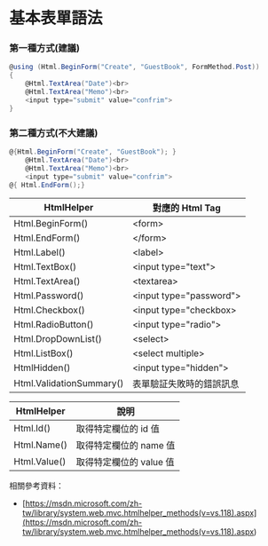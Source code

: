 # 基本表單語法

### 第一種方式(建議)

```csharp
@using (Html.BeginForm("Create", "GuestBook", FormMethod.Post))
{
    @Html.TextArea("Date")<br>
    @Html.TextArea("Memo")<br>
    <input type="submit" value="confrim">
}
```

### 第二種方式(不大建議)

```csharp
@{Html.BeginForm("Create", "GuestBook"); }
    @Html.TextArea("Date")<br>
    @Html.TextArea("Memo")<br>
    <input type="submit" value="confrim">
@{ Html.EndForm();}
```

| HtmlHelper               | 對應的 Html Tag          |
| ------------------------ | ------------------------ |
| Html.BeginForm()         | \<form>                  |
| Html.EndForm()           | \</form>                 |
| Html.Label()             | \<label>                 |
| Html.TextBox()           | \<input type="text">     |
| Html.TextArea()          | \<textarea>              |
| Html.Password()          | \<input type="password"> |
| Html.Checkbox()          | \<input type="checkbox>  |
| Html.RadioButton()       | \<input type="radio">    |
| Html.DropDownList()      | \<select>                |
| Html.ListBox()           | \<select multiple>       |
| HtmlHidden()             | \<input type="hidden">   |
| Html.ValidationSummary() | 表單驗証失敗時的錯誤訊息 |

| HtmlHelper   | 說明                    |
| ------------ | ----------------------- |
| Html.Id()    | 取得特定欄位的 id 值    |
| Html.Name()  | 取得特定欄位的 name 值  |
| Html.Value() | 取得特定欄位的 value 值 |

相關參考資料：

-   [https://msdn.microsoft.com/zh-tw/library/system.web.mvc.htmlhelper_methods(v=vs.118).aspx](<https://msdn.microsoft.com/zh-tw/library/system.web.mvc.htmlhelper_methods(v=vs.118).aspx>)
